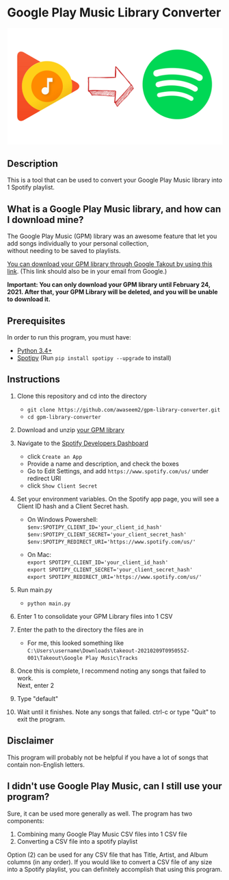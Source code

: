 # Google Play Music Library Converter

![icon](icon.png)

## Description

This is a tool that can be used to convert your Google Play Music library into 1 Spotify playlist.

## What is a Google Play Music library, and how can I download mine?

The Google Play Music (GPM) library was an awesome feature that let you add songs individually to your personal collection,  
without needing to be saved to playlists. 

[You can download your GPM library through Google Takout by using this link](https://takeout.google.com/settings/takeout/custom/play_music?gar=1). 
(This link should also be in your email from Google.)

**Important: You can only download your GPM library until February 24, 2021.
After that, your GPM Library will be deleted, and you will be unable to download it.**

## Prerequisites

In order to run this program, you must have:
- [Python 3.4+](https://www.python.org/downloads/)
- [Spotipy](https://spotipy.readthedocs.io/en/2.16.1/?highlight=spotify#installation) (Run `pip install spotipy --upgrade` to install)

## Instructions

1. Clone this repository and cd into the directory
    - `git clone https://github.com/awaseem2/gpm-library-converter.git`
    - `cd gpm-library-converter`

1. Download and unzip [your GPM library](https://takeout.google.com/settings/takeout/custom/play_music?gar=1)

2. Navigate to the [Spotify Developers Dashboard](https://developer.spotify.com/dashboard/applications)
    - click `Create an App`
    - Provide a name and description, and check the boxes
    - Go to Edit Settings, and add `https://www.spotify.com/us/` under redirect URI
    - click `Show Client Secret`

3. Set your environment variables. On the Spotify app page, you will see a Client ID hash and a Client Secret hash.
    - On Windows Powershell:  
        `$env:SPOTIPY_CLIENT_ID='your_client_id_hash'`  
        `$env:SPOTIPY_CLIENT_SECRET='your_client_secret_hash'`  
        `$env:SPOTIPY_REDIRECT_URI='https://www.spotify.com/us/'`  

    - On Mac:  
        `export SPOTIPY_CLIENT_ID='your_client_id_hash'`  
        `export SPOTIPY_CLIENT_SECRET='your_client_secret_hash'`  
        `export SPOTIPY_REDIRECT_URI='https://www.spotify.com/us/'`  

4. Run main.py
    - `python main.py`

5. Enter 1 to consolidate your GPM Library files into 1 CSV

6. Enter the path to the directory the files are in
    - For me, this looked something like  
    `C:\Users\username\Downloads\takeout-20210209T095055Z-001\Takeout\Google Play Music\Tracks`

7. Once this is complete, I recommend noting any songs that failed to work.  
Next, enter 2

8. Type "default"

9. Wait until it finishes. Note any songs that failed. ctrl-c or type "Quit" to exit the program.

## Disclaimer

This program will probably not be helpful if you have a lot of songs that contain non-English letters.

## I didn't use Google Play Music, can I still use your program?

Sure, it can be used more generally as well. The program has two components:
1. Combining many Google Play Music CSV files into 1 CSV file
2. Converting a CSV file into a spotify playlist

Option (2) can be used for any CSV file that has Title, Artist, and Album columns (in any order).
If you would like to convert a CSV file of any size into a Spotify playlist, you can definitely
accomplish that using this program.
